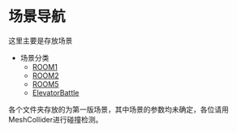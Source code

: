 # 场景导航

这里主要是存放场景

- 场景分类
    - [ROOM1](ROOM1)
    - [ROOM2](ROOM2)
    - [ROOM5](ROOM5)
    - [ElevatorBattle](ElevatorBattle) 

各个文件夹存放的为第一版场景，其中场景的参数均未确定，各位请用MeshCollider进行碰撞检测。
